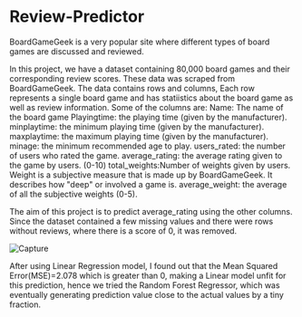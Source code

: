 # Review-Predictor

BoardGameGeek is a very popular site where different types of board games are discussed and reviewed.

In this project, we have a dataset containing 80,000 board games and their corresponding review scores. These data was scraped from BoardGameGeek. The data contains rows and columns, Each row represents a single board game and has statiistics about the board game as well as review information.
Some of the columns are:
Name: The name of the board game
Playingtime: the playing time (given by the manufacturer).
minplaytime: the minimum playing time (given by the manufacturer).
maxplaytime: the maximum playing time (given by the manufacturer).
minage: the minimum recommended age to play.
users_rated: the number of users who rated the game.
average_rating: the average rating given to the game by users. (0-10)
total_weights:Number of weights given by users. Weight is a subjective measure that is made up by BoardGameGeek. It describes how "deep" or involved a game is.
average_weight: the average of all the subjective weights (0-5).

The aim of this project is to predict average_rating using the other columns. Since the dataset contained a few missing values and there were rows without reviews, where there is a score of 0, it was removed.

![Capture](https://user-images.githubusercontent.com/60782798/118253971-2f013800-b4c8-11eb-984b-ba442f831892.PNG)


After using Linear Regression model, I found out that the Mean Squared Error(MSE)=2.078 which is greater than 0, making a Linear model unfit for this prediction, hence we tried the Random Forest Regressor, which was eventually generating prediction value close to the actual values by a tiny fraction.

